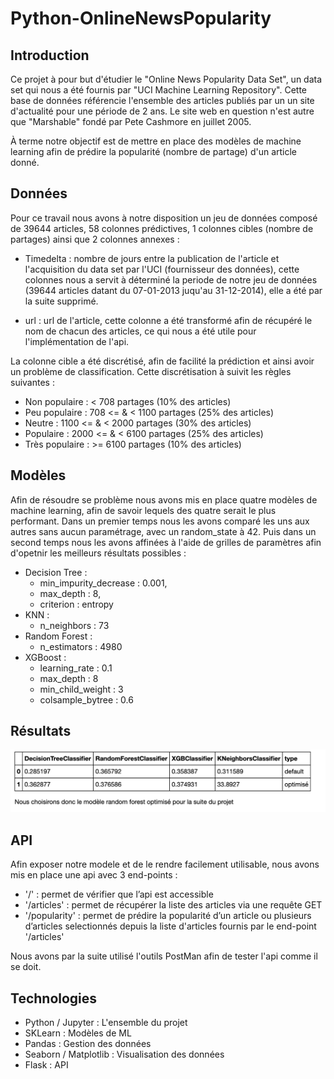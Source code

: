 # Python-OnlineNewsPopularity
## Introduction

Ce projet à pour but d'étudier le "Online News Popularity Data Set", un data set qui nous a été fournis par "UCI Machine Learning Repository". Cette base de données référencie l'ensemble des articles publiés par un un site d'actualité pour une période de 2 ans. Le site web en question n'est autre que "Marshable" fondé par Pete Cashmore en juillet 2005.

À terme notre objectif est de mettre en place des modèles de machine learning afin de prédire la popularité (nombre de partage) d'un article donné.


## Données

Pour ce travail nous avons à notre disposition un jeu de données composé de 39644 articles, 58 colonnes prédictives, 1 colonnes cibles (nombre de partages) ainsi que 2 colonnes annexes : 
  
  - Timedelta : nombre de jours entre la publication de l'article et l'acquisition du data set par l'UCI (fournisseur des données), cette colonnes nous a servit à déterminé la periode de notre jeu de données (39644 articles datant du 07-01-2013 juqu'au 31-12-2014), elle a été par la suite supprimé.
  
  - url : url de l'article, cette colonne a été transformé afin de récupéré le nom de chacun des articles, ce qui nous a été utile pour l'implémentation de l'api.
  
La colonne cible a été discrétisé, afin de facilité la prédiction et ainsi avoir un problème de classification. Cette discrétisation à suivit les règles suivantes :
  - Non populaire : < 708 partages (10% des articles)
  - Peu populaire : 708 <= & < 1100 partages (25% des articles)
  - Neutre : 1100 <= & < 2000 partages (30% des articles)
  - Populaire : 2000 <= & < 6100 partages (25% des articles)
  - Très populaire : >= 6100 partages (10% des articles)


## Modèles

Afin de résoudre se problème nous avons mis en place quatre modèles de machine learning, afin de savoir lequels des quatre serait le plus performant.
Dans un premier temps nous les avons comparé les uns aux autres sans aucun paramétrage, avec un random_state à 42. Puis dans un second temps nous les avons affinées à l'aide de grilles de paramètres afin d'opetnir les meilleurs résultats possibles :
 
 - Decision Tree : 
    - min_impurity_decrease : 0.001,
    - max_depth : 8,
    - criterion : entropy
 - KNN : 
    - n_neighbors : 73
 - Random Forest :
    - n_estimators : 4980
 - XGBoost : 
    - learning_rate : 0.1
    - max_depth : 8
    - min_child_weight : 3
    - colsample_bytree : 0.6
   
   
## Résultats

![Screenshot](resultats.png)


## API

Afin exposer notre modele et de le rendre facilement utilisable, nous avons mis en place une api avec 3 end-points : 

  - '/' : permet de vérifier que l’api est accessible 
  - '/articles' : permet de récupérer la liste des articles via une requête GET
  - '/popularity' : permet de prédire la popularité d’un article ou plusieurs d’articles selectionnés depuis la liste d'articles fournis par le end-point '/articles'
  
Nous avons par la suite utilisé l'outils PostMan afin de tester l'api comme il se doit.


## Technologies 

- Python / Jupyter : L'ensemble du projet
- SKLearn : Modèles de ML
- Pandas : Gestion des données
- Seaborn / Matplotlib : Visualisation des données
- Flask : API

